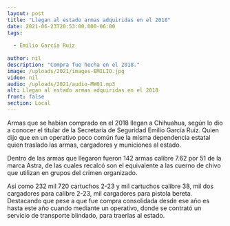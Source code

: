 ```yaml
---
layout: post
title: "Llegan al estado armas adquiridas en el 2018"
date: 2021-06-23T20:53:00.000-06:00
tags:
  
  - Emilio García Ruiz
  
author: nil
description: "Compra fue hecha en el 2018."
image: /uploads/2021/images-EMILIO.jpg
video: nil
audio: /uploads/2021/audio-MW01.mp3
alt: Llegan al estado armas adquiridas en el 2018
front: false
section: Local
---
```


Armas que se habían comprado en el 2018 llegan a Chihuahua, según lo dio a conocer el titular de la Secretaría de Seguridad Emilio García Ruiz. Quien dijo que en un operativo poco común fue la misma dependencia estatal quien traslado las armas, cargadores y municiones al estado.

Dentro de las armas que llegaron fueron 142 armas calibre 7.62 por 51 de la marca Astra, de las cuales recalcó son el equivalente a las cuerno de chivo que utilizan en grupos del crimen organizado. 

Así como 232 mil 720 cartuchos 2-23 y mil cartuchos calibre 38, mil dos cargadores para calibre 2-23, mil cargadores para pistola bereta. Destacando que pese a que fue compra consolidada desde ese año es hasta este año cuando mediante un operativo, donde se contrató un servicio de transporte blindado, para traerlas al estado.
